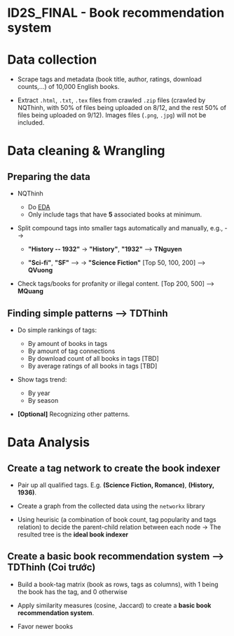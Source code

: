 # ID2S_FINAL - Book recommendation system

# Data collection

- Scrape tags and metadata (book title, author, ratings, download counts,...) of 10,000 English books.

- Extract `.html`, `.txt`, `.tex` files from crawled `.zip` files (crawled by NQThinh, with 50% of files being uploaded on 8/12, and the rest 50% of files being uploaded on 9/12). Images files (`.png`, `.jpg`) will not be included.

# Data cleaning & Wrangling

## Preparing the data

- NQThinh
  - Do [EDA](https://www.geeksforgeeks.org/what-is-exploratory-data-analysis/) 
  - Only include tags that have **5** associated books at minimum.

- Split compound tags into smaller tags automatically and manually, e.g., -->  
  + **"History -- 1932"** &rarr; **"History"**, **"1932"** --> __TNguyen__

  + **"Sci-fi"**, **"SF"** --> 
   &rarr; **"Science Fiction"** [Top 50, 100, 200] --> __QVuong__

- Check tags/books for profanity or illegal content. [Top 200, 500] --> __MQuang__

## Finding simple patterns --> __TDThinh__

- Do simple rankings of tags: 
  + By amount of books in tags
  + By amount of tag connections
  + By download count of all books in tags [TBD]
  + By average ratings of all books in tags [TBD]

- Show tags trend:
  + By year
  + By season

- **[Optional]** Recognizing other patterns.

# Data Analysis

## Create a tag network to create the book indexer

- Pair up all qualified tags. E.g. **(Science Fiction, Romance)**, **(History, 1936)**.

- Create a graph from the collected data using the `networkx` library

- Using heurisic (a combination of book count, tag popularity and tags relation) to decide the parent-child relation between each node &rarr; The resulted tree is the **ideal book indexer**

## Create a basic book recommendation system --> TDThinh (Coi trước)

- Build a book-tag matrix (book as rows, tags as columns), with 1 being the book has the tag, and 0 otherwise

- Apply similarity measures (cosine, Jaccard) to create a **basic book recommendation system**.

- Favor newer books

